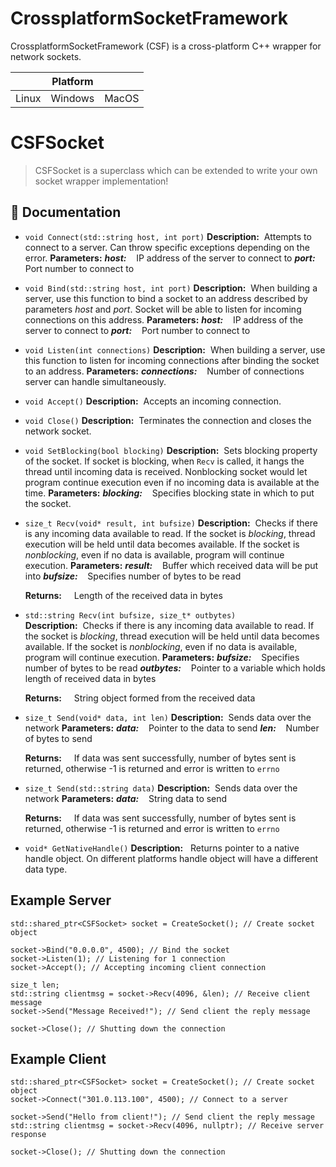 # CrossplatformSocketFramework

CrossplatformSocketFramework (CSF) is a cross-platform C++ wrapper for network sockets.

|  |   Platform   | |
|:--------:| :-: | :-: |
| Linux    | Windows | MacOS


# CSFSocket

>CSFSocket is a superclass which can be extended to write your own socket wrapper implementation!

## 📖 Documentation


* `void Connect(std::string host, int port)`
    **Description:**&nbsp;&nbsp;Attempts to connect to a server. Can throw specific exceptions depending on the error.
    **Parameters:**
    **_host:_**&nbsp;&nbsp;&nbsp; IP address of the server to connect to
    **_port:_**&nbsp;&nbsp;&nbsp; Port number to connect to

* `void Bind(std::string host, int port)`
    **Description:**&nbsp;&nbsp;When building a server, use this function to bind a socket to an address described by parameters _host_ and _port_. Socket will be able to listen for incoming connections on this address.
    **Parameters:**
    **_host:_**&nbsp;&nbsp;&nbsp; IP address of the server to connect to
    **_port:_**&nbsp;&nbsp;&nbsp; Port number to connect to

* `void Listen(int connections)`
    **Description:**&nbsp;&nbsp;When building a server, use this function to listen for incoming connections after binding the socket to an address.
    **Parameters:**
    **_connections:_**&nbsp;&nbsp;&nbsp; Number of connections server can handle simultaneously.

* `void Accept()`
    **Description:**&nbsp;&nbsp;Accepts an incoming connection.

* `void Close()`
    **Description:**&nbsp;&nbsp;Terminates the connection and closes the network socket.

* `void SetBlocking(bool blocking)`
    **Description:**&nbsp;&nbsp;Sets blocking property of the socket. If socket is blocking, when `Recv` is called, it hangs the thread until incoming data is received. Nonblocking socket would let program continue execution even if no incoming data is available at the time.
    **Parameters:**
    **_blocking:_**&nbsp;&nbsp;&nbsp; Specifies blocking state in which to put the socket.

* `size_t Recv(void* result, int bufsize)`
    **Description:**&nbsp;&nbsp;Checks if there is any incoming data available to read. If the socket is _blocking_, thread execution will be held until data becomes available. If the socket is _nonblocking_, even if no data is available, program will continue execution.
    **Parameters:**
    **_result:_**&nbsp;&nbsp;&nbsp; Buffer which received data will be put into
    **_bufsize:_**&nbsp;&nbsp;&nbsp; Specifies number of bytes to be read

    **Returns:**&nbsp; &nbsp; &nbsp;Length of the received data in bytes
    
* `std::string Recv(int bufsize, size_t* outbytes)`
    **Description:**&nbsp;&nbsp;Checks if there is any incoming data available to read. If the socket is _blocking_, thread execution will be held until data becomes available. If the socket is _nonblocking_, even if no data is available, program will continue execution.
    **Parameters:**
    **_bufsize:_**&nbsp;&nbsp;&nbsp; Specifies number of bytes to be read
    **_outbytes:_**&nbsp;&nbsp;&nbsp; Pointer to a variable which holds length of received data in bytes

    **Returns:**&nbsp; &nbsp; &nbsp;String object formed from the received data
    
* `size_t Send(void* data, int len)`
    **Description:**&nbsp;&nbsp;Sends data over the network
    **Parameters:**
    **_data:_**&nbsp;&nbsp;&nbsp; Pointer to the data to send
    **_len:_**&nbsp;&nbsp;&nbsp; Number of bytes to send

    **Returns:**&nbsp; &nbsp; &nbsp;If data was sent successfully, number of bytes sent is returned, otherwise -1 is returned and error is written to `errno`
    
* `size_t Send(std::string data)`
    **Description:**&nbsp;&nbsp;Sends data over the network
    **Parameters:**
    **_data:_**&nbsp;&nbsp;&nbsp; String data to send

    **Returns:**&nbsp; &nbsp; &nbsp;If data was sent successfully, number of bytes sent is returned, otherwise -1 is returned and error is written to `errno`
    
* `void* GetNativeHandle()`
    **Description:**&nbsp;&nbsp; Returns pointer to a native handle object.  On different platforms handle object will have a different data type.



## Example Server

```
std::shared_ptr<CSFSocket> socket = CreateSocket(); // Create socket object

socket->Bind("0.0.0.0", 4500); // Bind the socket 
socket->Listen(1); // Listening for 1 connection
socket->Accept(); // Accepting incoming client connection

size_t len;
std::string clientmsg = socket->Recv(4096, &len); // Receive client message
socket->Send("Message Received!"); // Send client the reply message

socket->Close(); // Shutting down the connection
```

## Example Client

```
std::shared_ptr<CSFSocket> socket = CreateSocket(); // Create socket object
socket->Connect("301.0.113.100", 4500); // Connect to a server

socket->Send("Hello from client!"); // Send client the reply message
std::string clientmsg = socket->Recv(4096, nullptr); // Receive server response

socket->Close(); // Shutting down the connection
```


